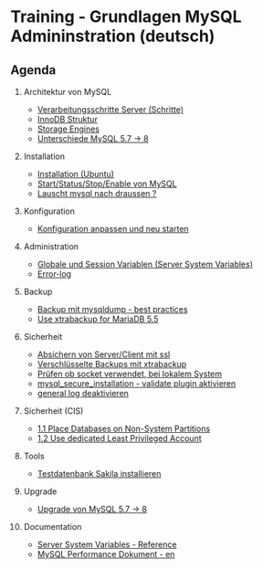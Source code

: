 # Training - Grundlagen MySQL Admininstration (deutsch)  

## Agenda 

  1. Architektur von MySQL 
     * [Verarbeitungsschritte Server (Schritte)](/performance/mysql-server-architecture.md)
     * [InnoDB Struktur](innodb/innodb-structure.md)
     * [Storage Engines](/basics/storage-engines.md)
     * [Unterschiede MySQL 5.7 -> 8](differences-mysql-5-7-to-8.md) 

  1. Installation 
     * [Installation (Ubuntu)](installation-ubuntu.md)
     * [Start/Status/Stop/Enable von MySQL](start-stop-enable.md)
     * [Lauscht mysql nach draussen ?](/installation/listening-where.md)

  1. Konfiguration 
     * [Konfiguration anpassen und neu starten]()

  1. Administration 
     * [Globale und Session Variablen (Server System Variables)](/admin/global-session-variables.md)
     * [Error-log](/admin/log-error.md)

  1. Backup
     * [Backup mit mysqldump - best practices](backup-restore/mysqldump.md) 
     * [Use xtrabackup for MariaDB 5.5](backup-restore/xtrabackup-for-mariadb-5-5.md)
   
  1. Sicherheit
     * [Absichern von Server/Client mit ssl](security/ssl.md) 
     * [Verschlüsselte Backups mit xtrabackup](backups/xtrabackup-encrypted.md) 
     * [Prüfen ob socket verwendet, bei lokalem System](security/check-socket.md)
     * [mysql_secure_installation - validate plugin aktivieren](security/mysql-secure-installation.md)
     * [general log deaktivieren](/security/disable-general-log.md)

  1. Sicherheit (CIS) 
     * [1.1 Place Databases on Non-System Partitions](cis/db-non-system-partition.md)
     * [1.2 Use dedicated Least Privileged Account](cis/1-2-least-privileges-user-for-mysl.md)
  
  1. Tools 
     * [Testdatenbank Sakila installieren](tools/sakila.md)  
  
  1. Upgrade 
     * [Upgrade von MySQL 5.7 -> 8](upgrade/mysql-5-7-to-8.md)

  1. Documentation 
     * [Server System Variables - Reference](https://dev.mysql.com/doc/refman/8.0/en/server-system-variable-reference.html)
     * [MySQL Performance Dokument - en](https://schulung.t3isp.de/documents/pdfs/mysql/mysql-performance.pdf)
    
